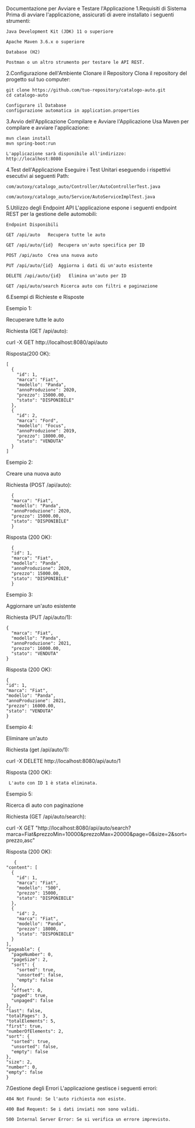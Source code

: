 Documentazione per Avviare e Testare l'Applicazione
1.Requisiti di Sistema
    Prima di avviare l'applicazione, assicurati di avere installato i seguenti strumenti:
  
    Java Development Kit (JDK) 11 o superiore
  
    Apache Maven 3.6.x o superiore
  
    Database (H2)
  
    Postman o un altro strumento per testare le API REST.

2.Configurazione dell'Ambiente
    Clonare il Repository
    Clona il repository del progetto sul tuo computer:
  
    git clone https://github.com/tuo-repository/catalogo-auto.git
    cd catalogo-auto
  
    Configurare il Database
    configurazione automatica in application.properties

3.Avvio dell'Applicazione 
    Compilare e Avviare l'Applicazione
    Usa Maven per compilare e avviare l'applicazione:
  
    mvn clean install
    mvn spring-boot:run
  
    L'applicazione sarà disponibile all'indirizzo:
    http://localhost:8080

4.Test dell'Applicazione
    Eseguire i Test Unitari
    eseguendo i rispettivi esecutivi ai seguenti Path:
  
    com/autoxy/catalogo_auto/Controller/AutoControllerTest.java
  
    com/autoxy/catalogo_auto/Service/AutoServiceImplTest.java

5.Utilizzo degli Endpoint API
    L'applicazione espone i seguenti endpoint REST per la gestione delle automobili:
  
    Endpoint Disponibili
  
    GET /api/auto	Recupera tutte le auto
  
    GET /api/auto/{id}	Recupera un'auto specifica per ID
  
    POST /api/auto	Crea una nuova auto
  
    PUT /api/auto/{id}	Aggiorna i dati di un'auto esistente
  
    DELETE /api/auto/{id}	Elimina un'auto per ID
  
    GET /api/auto/search Ricerca auto con filtri e paginazione

6.Esempi di Richieste e Risposte
    
  Esempio 1: 
  
  Recuperare tutte le auto
  
  Richiesta (GET /api/auto):
  
  curl -X GET http://localhost:8080/api/auto

   Risposta(200 OK):
  
    [
      {
        "id": 1,
        "marca": "Fiat",
        "modello": "Panda",
        "annoProduzione": 2020,
        "prezzo": 15000.00,
        "stato": "DISPONIBILE"
      },
      {
        "id": 2,
        "marca": "Ford",
        "modello": "Focus",
        "annoProduzione": 2019,
        "prezzo": 18000.00,
        "stato": "VENDUTA"
      }
    ]
    
   Esempio 2: 
   
  Creare una nuova auto
  
  Richiesta (POST /api/auto):
    
      {
      "marca": "Fiat",
      "modello": "Panda",
      "annoProduzione": 2020,
      "prezzo": 15000.00,
      "stato": "DISPONIBILE"
      }
    
  Risposta (200 OK):
  
      {
      "id": 1,
      "marca": "Fiat",
      "modello": "Panda",
      "annoProduzione": 2020,
      "prezzo": 15000.00,
      "stato": "DISPONIBILE"
      }

  Esempio 3: 
  
  Aggiornare un'auto esistente
  
  Richiesta (PUT /api/auto/1):
    
    {
      "marca": "Fiat",
      "modello": "Panda",
      "annoProduzione": 2021,
      "prezzo": 16000.00,
      "stato": "VENDUTA"
    }
      
  Risposta (200 OK):
  
    {
    "id": 1,
    "marca": "Fiat",
    "modello": "Panda",
    "annoProduzione": 2021,
    "prezzo": 16000.00,
    "stato": "VENDUTA"
    }

  Esempio 4: 
  
  Eliminare un'auto
  
  Richiesta (get  /api/auto/1):
  
  curl -X DELETE http://localhost:8080/api/auto/1
      
  Risposta (200 OK):
    
     L'auto con ID 1 è stata eliminata.

  Esempio 5: 
  
  Ricerca di auto con paginazione
  
  Richiesta (GET  /api/auto/search):
  
  curl -X GET "http://localhost:8080/api/auto/search?marca=Fiat&prezzoMin=10000&prezzoMax=20000&page=0&size=2&sort=prezzo,asc"
      
  Risposta (200 OK):
    
       {
    "content": [
      {
        "id": 1,
        "marca": "Fiat",
        "modello": "500",
        "prezzo": 15000,
        "stato": "DISPONIBILE"
      },
      {
        "id": 2,
        "marca": "Fiat",
        "modello": "Panda",
        "prezzo": 18000,
        "stato": "DISPONIBILE"
      }
    ],
    "pageable": {
      "pageNumber": 0,
      "pageSize": 2,
      "sort": {
        "sorted": true,
        "unsorted": false,
        "empty": false
      },
      "offset": 0,
      "paged": true,
      "unpaged": false
    },
    "last": false,
    "totalPages": 3,
    "totalElements": 5,
    "first": true,
    "numberOfElements": 2,
    "sort": {
      "sorted": true,
      "unsorted": false,
      "empty": false
    },
    "size": 2,
    "number": 0,
    "empty": false
    }
  
7.Gestione degli Errori
    L'applicazione gestisce i seguenti errori:
  
    404 Not Found: Se l'auto richiesta non esiste.
  
    400 Bad Request: Se i dati inviati non sono validi.
  
    500 Internal Server Error: Se si verifica un errore imprevisto.
